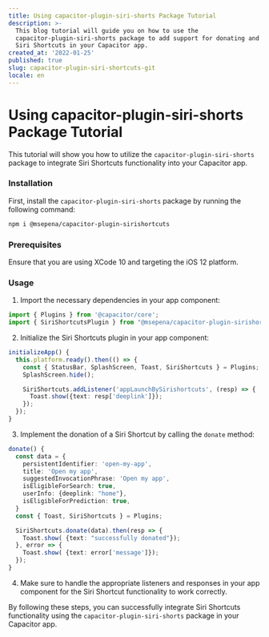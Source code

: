 ```yaml
---
title: Using capacitor-plugin-siri-shorts Package Tutorial
description: >-
  This blog tutorial will guide you on how to use the
  capacitor-plugin-siri-shorts package to add support for donating and removing
  Siri Shortcuts in your Capacitor app.
created_at: '2022-01-25'
published: true
slug: capacitor-plugin-siri-shortcuts-git
locale: en
---
```


# Using capacitor-plugin-siri-shorts Package Tutorial

This tutorial will show you how to utilize the `capacitor-plugin-siri-shorts` package to integrate Siri Shortcuts functionality into your Capacitor app.

### Installation

First, install the `capacitor-plugin-siri-shorts` package by running the following command:

```bash
npm i @msepena/capacitor-plugin-sirishortcuts
```

### Prerequisites

Ensure that you are using XCode 10 and targeting the iOS 12 platform.

### Usage

1. Import the necessary dependencies in your app component:

```typescript
import { Plugins } from '@capacitor/core';
import { SiriShortcutsPlugin } from "@msepena/capacitor-plugin-sirishortcuts";
```

2. Initialize the Siri Shortcuts plugin in your app component:

```typescript
initializeApp() {
  this.platform.ready().then(() => {
    const { StatusBar, SplashScreen, Toast, SiriShortcuts } = Plugins;
    SplashScreen.hide();

    SiriShortcuts.addListener('appLaunchBySirishortcuts', (resp) => {
      Toast.show({text: resp['deeplink']});
    });
  });
}
```

3. Implement the donation of a Siri Shortcut by calling the `donate` method:

```typescript
donate() {
  const data = {
    persistentIdentifier: 'open-my-app',
    title: 'Open my app',
    suggestedInvocationPhrase: 'Open my app',
    isEligibleForSearch: true,
    userInfo: {deeplink: "home"},
    isEligibleForPrediction: true,
  }
  const { Toast, SiriShortcuts } = Plugins;

  SiriShortcuts.donate(data).then(resp => {
    Toast.show( {text: "successfully donated"});
  }, error => {
    Toast.show( {text: error['message']});
  });
}
```

4. Make sure to handle the appropriate listeners and responses in your app component for the Siri Shortcut functionality to work correctly.

By following these steps, you can successfully integrate Siri Shortcuts functionality using the `capacitor-plugin-siri-shorts` package in your Capacitor app.
